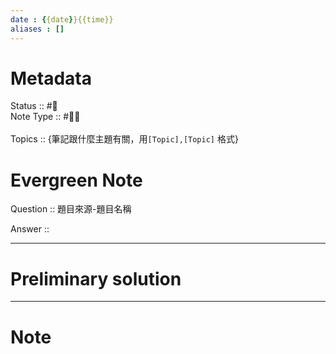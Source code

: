 ```yaml
---
date : {{date}}{{time}}
aliases : []
---
```

# Metadata
Status :: #🌱 <br>
Note Type :: #📨🧠 <br><br>
Topics :: {筆記跟什麼主題有關，用`[Topic],[Topic]` 格式} <br>

# Evergreen Note

Question :: 題目來源-題目名稱

Answer ::

---

# Preliminary solution

---

# Note